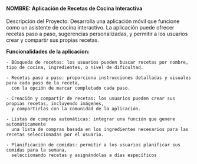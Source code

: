 #### NOMBRE: Aplicación de Recetas de Cocina Interactiva
<p>
Descripción del Proyecto: Desarrolla una aplicación móvil que funcione como un asistente de cocina interactivo. La aplicación puede ofrecer recetas paso a paso, sugerencias personalizadas, y permitir a los usuarios crear y compartir sus propias recetas.
</p>


**Funcionalidades de la aplicacion:**

````
- Búsqueda de recetas: los usuarios pueden buscar recetas por nombre, tipo de cocina, ingredientes, o nivel de dificultad.

- Recetas paso a paso: proporciona instrucciones detalladas y visuales para cada paso de la receta,
  con la opción de marcar completado cada paso.

- Creación y compartir de recetas: los usuarios pueden crear sus propias recetas, incluyendo imágenes,
  y compartirlas con la comunidad de la aplicación.

- Listas de compras automáticas: integrar una función que genere automáticamente
  una lista de compras basada en los ingredientes necesarios para las recetas seleccionadas por el usuario.

- Planificación de comidas: permitir a los usuarios planificar sus comidas para la semana,
  seleccionando recetas y asignándolas a días específicos
````
